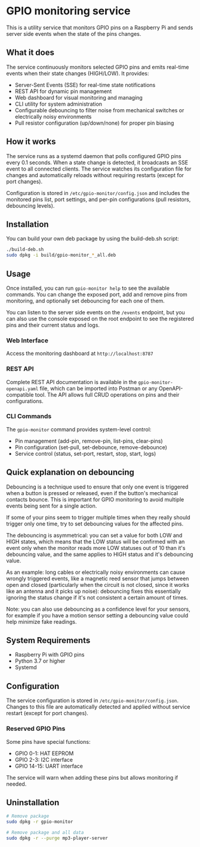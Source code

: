 # GPIO monitoring service

This is a utility service that monitors GPIO pins on a Raspberry Pi and sends server side events when the state of the pins changes.

## What it does

The service continuously monitors selected GPIO pins and emits real-time events when their state changes (HIGH/LOW). It provides:
- Server-Sent Events (SSE) for real-time state notifications
- REST API for dynamic pin management
- Web dashboard for visual monitoring and managing
- CLI utility for system administration
- Configurable debouncing to filter noise from mechanical switches or electrically noisy environments
- Pull resistor configuration (up/down/none) for proper pin biasing

## How it works

The service runs as a systemd daemon that polls configured GPIO pins every 0.1 seconds. When a state change is detected, it broadcasts an SSE event to all connected clients. The service watches its configuration file for changes and automatically reloads without requiring restarts (except for port changes).

Configuration is stored in `/etc/gpio-monitor/config.json` and includes the monitored pins list, port settings, and per-pin configurations (pull resistors, debouncing levels).

## Installation

You can build your own deb package by using the build-deb.sh script:
```bash
./build-deb.sh
sudo dpkg -i build/gpio-monitor_*_all.deb
```

## Usage

Once installed, you can run `gpio-monitor help` to see the available commands.
You can change the exposed port, add and remove pins from monitoring, and optionally set debouncing for each one of them.

You can listen to the server side events on the `/events` endpoint, but you can also use the console exposed on the root endpoint to see the registered pins and their current status and logs.

### Web Interface
Access the monitoring dashboard at `http://localhost:8787`

### REST API
Complete REST API documentation is available in the `gpio-monitor-openapi.yaml` file, which can be imported into Postman or any OpenAPI-compatible tool. The API allows full CRUD operations on pins and their configurations.

### CLI Commands
The `gpio-monitor` command provides system-level control:
- Pin management (add-pin, remove-pin, list-pins, clear-pins)
- Pin configuration (set-pull, set-debounce, remove-debounce)
- Service control (status, set-port, restart, stop, start, logs)

## Quick explanation on debouncing

Debouncing is a technique used to ensure that only one event is triggered when a button is pressed or released, even if the button's mechanical contacts bounce. This is important for GPIO monitoring to avoid multiple events being sent for a single action.

If some of your pins seem to trigger multiple times when they really should trigger only one time, try to set debouncing values for the affected pins.

The debouncing is asymmetrical: you can set a value for both LOW and HIGH states, which means that the LOW status will be confirmed with an event only when the monitor reads more LOW statuses out of 10 than it's debouncing value, and the same applies to HIGH status and it's debouncing value.

As an example: long cables or electrically noisy environments can cause wrongly triggered events, like a magnetic reed sensor that jumps between open and closed (particularly when the circuit is not closed, since it works like an antenna and it picks up noise): debouncing fixes this essentially ignoring the status change if it's not consistent a certain amount of times.

Note: you can also use debouncing as a confidence level for your sensors, for example if you have a motion sensor setting a debouncing value could help minimize fake readings. 

## System Requirements

- Raspberry Pi with GPIO pins
- Python 3.7 or higher
- Systemd

## Configuration

The service configuration is stored in `/etc/gpio-monitor/config.json`. Changes to this file are automatically detected and applied without service restart (except for port changes).

### Reserved GPIO Pins
Some pins have special functions:
- GPIO 0-1: HAT EEPROM
- GPIO 2-3: I2C interface
- GPIO 14-15: UART interface

The service will warn when adding these pins but allows monitoring if needed.

## Uninstallation

```bash
# Remove package
sudo dpkg -r gpio-monitor

# Remove package and all data
sudo dpkg -r --purge mp3-player-server
```